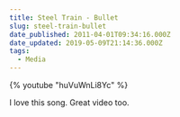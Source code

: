 ```yaml
---
title: Steel Train - Bullet
slug: steel-train-bullet
date_published: 2011-04-01T09:34:16.000Z
date_updated: 2019-05-09T21:14:36.000Z
tags:
  - Media
---
```


{% youtube "huVuWnLi8Yc" %}

I love this song. Great video too.
